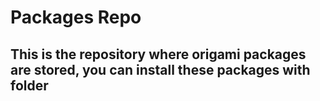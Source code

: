 # Packages Repo
## This is the repository where origami packages are stored, you can install these packages with folder
